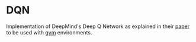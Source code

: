 # DQN
Implementation of DeepMind's Deep Q Network as explained in their [paper](https://storage.googleapis.com/deepmind-media/dqn/DQNNaturePaper.pdf) to be used with [gym](https://gym.openai.com/) environments.
